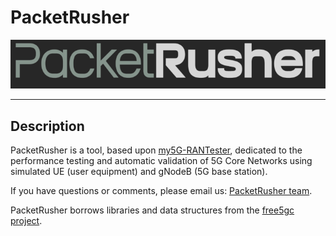# PacketRusher

![PacketRusher Logo](docs/media/img/PacketRusher.png)

----
## Description

PacketRusher is a tool, based upon [my5G-RANTester](https://github.com/my5G/my5G-RANTester), dedicated to the performance testing and automatic validation of 5G Core Networks using simulated UE (user equipment) and gNodeB (5G base station).

If you have questions or comments, please email us: [PacketRusher team](mailto:packetrusher@hpe.com).

PacketRusher borrows libraries and data structures from the [free5gc project](https://github.com/free5gc/free5gc).